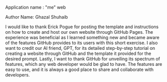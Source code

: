 Application name : "me" web

Author Name: Ghazal Shuhaib

I would like to thank Erick Pogue for posting the template and instructions on how to create and host our own website through GitHub Pages. The experience was beneficial as I learned something new and became aware of the features GitHub provides to its users with this short exercise. I also want to credit our AI friend, GPT, for its detailed step-by-step tutorial on creating a website through GitHub and the template it provided for the desired prompt. Lastly, I want to thank GitHub for unveiling its spectrum of features, which any web developer would be glad to have. The features are easy to use, and it is always a good place to share and collaborate with developers.

